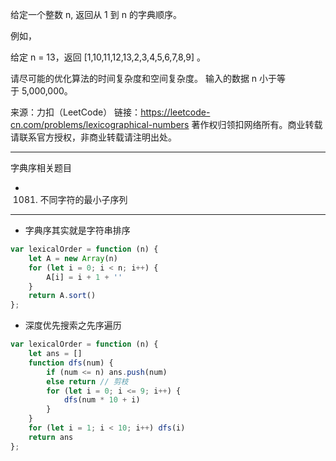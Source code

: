 给定一个整数 n, 返回从 1 到 n 的字典顺序。

例如，

给定 n = 13，返回 [1,10,11,12,13,2,3,4,5,6,7,8,9] 。

请尽可能的优化算法的时间复杂度和空间复杂度。 输入的数据 n 小于等于 5,000,000。

来源：力扣（LeetCode）
链接：https://leetcode-cn.com/problems/lexicographical-numbers
著作权归领扣网络所有。商业转载请联系官方授权，非商业转载请注明出处。

----

字典序相关题目

- 1081. 不同字符的最小子序列

---

* 字典序其实就是字符串排序

```javascript
var lexicalOrder = function (n) {
    let A = new Array(n)
    for (let i = 0; i < n; i++) {
        A[i] = i + 1 + ''
    }
    return A.sort()
};
```

* 深度优先搜索之先序遍历

```javascript
var lexicalOrder = function (n) {
    let ans = []
    function dfs(num) {
        if (num <= n) ans.push(num)
        else return // 剪枝
        for (let i = 0; i <= 9; i++) {
            dfs(num * 10 + i)
        }
    }
    for (let i = 1; i < 10; i++) dfs(i)
    return ans
};
```


